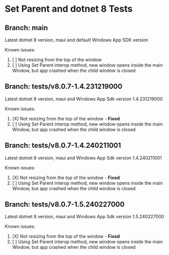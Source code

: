 # Set Parent and dotnet 8 Tests

## Branch: main

Latest dotnet 8 version, maui and default Windows App SDK version

Known issues:
1. [ ] Not resizing from the top of the window
2. [ ] Using Set Parent interop method, new window opens inside the main Window, but app crashed when the child window is closed

## Branch: tests/v8.0.7-1.4.231219000

Latest dotnet 8 version, maui and Windows App Sdk version 1.4.231219000

Known issues:
1. [X] Not resizing from the top of the window - **Fixed**
2. [ ] Using Set Parent interop method, new window opens inside the main Window, but app crashed when the child window is closed

## Branch: tests/v8.0.7-1.4.240211001

Latest dotnet 8 version, maui and Windows App Sdk version 1.4.240211001

Known issues:
1. [X] Not resizing from the top of the window - **Fixed**
2. [ ] Using Set Parent interop method, new window opens inside the main Window, but app crashed when the child window is closed

## Branch: tests/v8.0.7-1.5.240227000

Latest dotnet 8 version, maui and Windows App Sdk version 1.5.240227000

Known issues:
1. [X] Not resizing from the top of the window - **Fixed**
2. [ ] Using Set Parent interop method, new window opens inside the main Window, but app crashed when the child window is closed

